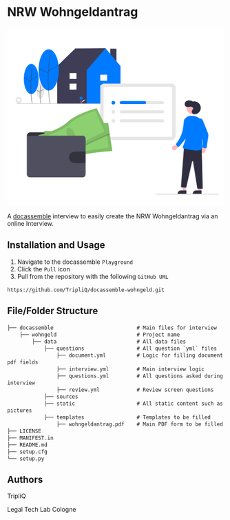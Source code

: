 # NRW Wohngeldantrag

![Wohngeld Logo](docassemble/wohngeld/data/static/welcome_screen.svg)

A [docassemble](https://github.com/jhpyle/docassemble) interview to easily create the NRW Wohngeldantrag via an online Interview.


## Installation and Usage

1. Navigate to the docassemble `Playground`
2. Click the `Pull` icon
3. Pull from the repository with the following `GitHub URL`
```
https://github.com/TripliQ/docassemble-wohngeld.git
```

## File/Folder Structure

```
├── docassemble                           # Main files for interview
    ├── wohngeld                          # Project name
        ├── data                          # All data files
            ├── questions                 # All question `yml` files
                ├── document.yml          # Logic for filling document pdf fields
                ├── interview.yml         # Main interview logic
                ├── questions.yml         # All questions asked during interview
                ├── review.yml            # Review screen questions
            ├── sources           
            ├── static                    # All static content such as pictures
            ├── templates                 # Templates to be filled
                ├── wohngeldantrag.pdf    # Main PDF form to be filled
├── LICENSE 
├── MANIFEST.in
├── README.md
├── setup.cfg                   
└── setup.py
```

## Authors

TripliQ

Legal Tech Lab Cologne
